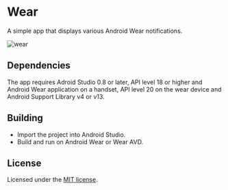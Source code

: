 # Wear

A simple app that displays various Android Wear notifications.

![wear](wear.gif)

## Dependencies

The app requires Adroid Studio 0.8 or later, API level 18 or higher and
Android Wear application on a handset, API level 20 on the wear device
and Android Support Library v4 or v13.

## Building

* Import the project into Android Studio.
* Build and run on Android Wear or Wear AVD.

## License

Licensed under the [MIT license](LICENSE).
